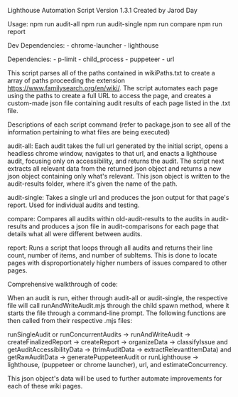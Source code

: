 Lighthouse Automation Script
Version 1.3.1
Created by Jarod Day

Usage:
npm run audit-all
npm run audit-single
npm run compare
npm run report

Dev Dependencies:
    - chrome-launcher
    - lighthouse

Dependencies:
    - p-limit
    - child_process
    - puppeteer
    - url

This script parses all of the paths contained in wikiPaths.txt to create a array of paths proceeding the extension https://www.familysearch.org/en/wiki/. The script automates each page using the paths to create a full URL to access the page, and creates a custom-made json file containing audit results of each page listed in the .txt file.

Descriptions of each script command (refer to package.json to see all of the information pertaining to what files are being executed)

audit-all: Each audit takes the full url generated by the initial script, opens a headless chrome window, navigates to that url, and enacts a lighthouse audit, focusing only on accessibility, and returns the audit. The script next extracts all relevant data from the returned json object and returns a new json object containing only what's relevant. This json object is written to the audit-results folder, where it's given the name of the path.

audit-single: Takes a single url and produces the json output for that page's report. Used for individual audits and testing.

compare: Compares all audits within old-audit-results to the audits in audit-results and produces a json file in audit-comparisons for each page that details what all were different between audits.

report: Runs a script that loops through all audits and returns their line count, number of items, and number of subItems. This is done to locate pages with disproportionately higher numbers of issues compared to other pages.

Comprehensive walkthrough of code:

When an audit is run, either through audit-all or audit-single, the respective file will call runAndWriteAudit.mjs through the child spawn method, where it starts the file through a command-line prompt. The following functions are then called from their respective .mjs files:

runSingleAudit or runConcurrentAudits -> runAndWriteAudit -> createFinalizedReport -> createReport -> organizeData -> classifyIssue and getAuditAccessibilityData -> (trimAuditData -> extractRelevantItemData) and getRawAuditData -> generatePuppeteerAudit or runLighthouse -> lighthouse, (puppeteer or chrome launcher), url, and estimateConcurrency.

This json object's data will be used to further automate improvements for each of these wiki pages.
